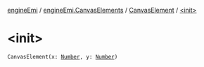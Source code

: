 [engineEmi](../../index.md) / [engineEmi.CanvasElements](../index.md) / [CanvasElement](index.md) / [&lt;init&gt;](./-init-.md)

# &lt;init&gt;

`CanvasElement(x: `[`Number`](https://kotlinlang.org/api/latest/jvm/stdlib/kotlin/-number/index.html)`, y: `[`Number`](https://kotlinlang.org/api/latest/jvm/stdlib/kotlin/-number/index.html)`)`